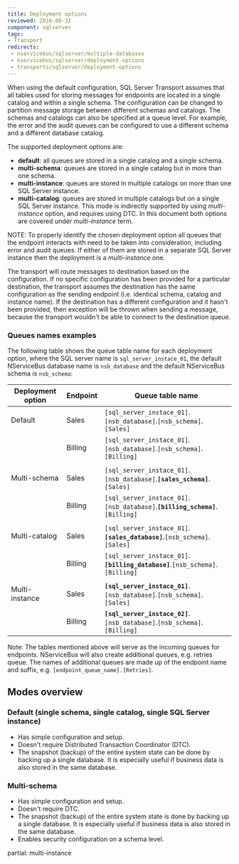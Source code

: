 ```yaml
---
title: Deployment options
reviewed: 2016-08-31
component: sqlserver
tags:
- Transport
redirects:
 - nservicebus/sqlserver/multiple-databases
 - nservicebus/sqlserver/deployment-options
 - transports/sqlserver/deployment-options
---
```


When using the default configuration, SQL Server Transport assumes that all tables used for storing messages for endpoints are located in a single catalog and within a single schema. The configuration can be changed to partition message storage between different schemas and catalogs. The schemas and catalogs can also be specified at a queue level. For example, the error and the audit queues can be configured to use a different schema and a different database catalog.

The supported deployment options are:

 * **default**: all queues are stored in a single catalog and a single schema.
 * **multi-schema**: queues are stored in a single catalog but in more than one schema.
 * **multi-instance**: queues are stored in multiple catalogs on more than one SQL Server instance.
 * **multi-catalog**: queues are stored in multiple catalogs but on a single SQL Server instance. This mode is indirectly supported by using *multi-instance* option, and requires using DTC. In this document both options are covered under *multi-instance* term.

NOTE: To properly identify the chosen deployment option all queues that the endpoint interacts with need to be taken into consideration, including error and audit queues. If either of them are stored in a separate SQL Server instance then the deployment is a *multi-instance* one.

The transport will route messages to destination based on the configuration. If no specific configuration has been provided for a particular destination, the transport assumes the destination has the same configuration as the sending endpoint (i.e. identical schema, catalog and instance name). If the destination has a different configuration and it hasn't been provided, then exception will be thrown when sending a message, because the transport wouldn't be able to connect to the destination queue.


### Queues names examples

The following table shows the queue table name for each deployment option, where the SQL server name is `sql_server_instace_01`, the default NServiceBus database name is `nsb_database` and the default NServiceBus schema is `nsb_schema`:

| Deployment option | Endpoint | Queue table name                                                      |
|-------------------|----------|-----------------------------------------------------------------------|
| Default           | Sales    | `[sql_server_instace_01]`.`[nsb_database]`.`[nsb_schema]`.`[Sales]`           |
|                   | Billing  | `[sql_server_instace_01]`.`[nsb_database]`.`[nsb_schema]`.`[Billing]`         |
||||
| Multi-schema      | Sales    | `[sql_server_instace_01]`.`[nsb_database]`.**`[sales_schema]`**.`[Sales]`     |
|                   | Billing  | `[sql_server_instace_01]`.`[nsb_database]`.**`[billing_schema]`**.`[Billing]` |
||||
| Multi-catalog     | Sales    | `[sql_server_instace_01]`.**`[sales_database]`**.`[nsb_schema]`.`[Sales]`     |
|                   | Billing  | `[sql_server_instace_01]`.**`[billing_database]`**.`[nsb_schema]`.`[Billing]` |
||||
| Multi-instance    | Sales    | **`[sql_server_instace_01]`**.`[nsb_database]`.`[nsb_schema]`.`[Sales]`       |
|                   | Billing  | **`[sql_server_instace_02]`**.`[nsb_database]`.`[nsb_schema]`.`[Billing]`     |

Note: The tables mentioned above will serve as the incoming queues for endpoints. NServiceBus will also create additional queues, e.g. retries queue. The names of additional queues are made up of the endpoint name and suffix, e.g. `[endpoint_queue_name].[Retries]`.


## Modes overview


### Default (single schema, single catalog, single SQL Server instance)

 * Has simple configuration and setup.
 * Doesn't require Distributed Transaction Coordinator (DTC).
 * The snapshot (backup) of the entire system state can be done by backing up a single database. It is especially useful if business data is also stored in the same database.


### Multi-schema

 * Has simple configuration and setup.
 * Doesn't require DTC.
 * The snapshot (backup) of the entire system state is done by backing up a single database. It is especially useful if business data is also stored in the same database.
 * Enables security configuration on a schema level.

partial: multi-instance
